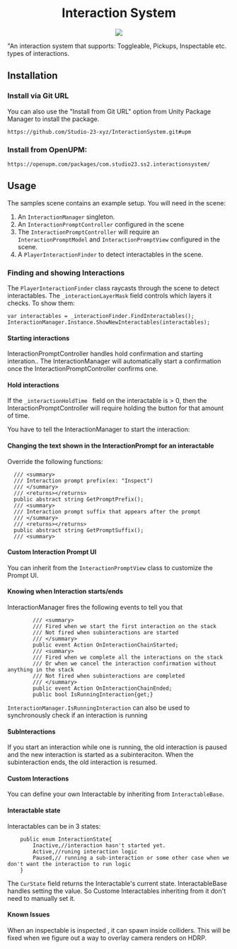 <h1 align="center">Interaction System</h1>
<p align="center">
<a href="https://openupm.com/packages/com.studio23.ss2.interactionsystem/"><img src="https://img.shields.io/npm/v/com.studio23.ss2.interactionsystem?label=openupm&amp;registry_uri=https://package.openupm.com" /></a>
</p>
"An interaction system that supports: Toggleable, Pickups, Inspectable etc. types of interactions.

## Installation

### Install via Git URL

You can also use the "Install from Git URL" option from Unity Package Manager to install the package.
```
https://github.com/Studio-23-xyz/InteractionSystem.git#upm
```
### Install from OpenUPM:
```
https://openupm.com/packages/com.studio23.ss2.interactionsystem/
```
## Usage
The samples scene contains an example setup. You will need in the scene:
1. An `InteractionManager` singleton.
2. An `InteractionPromptController` configured in the scene
3. The `InteractionPromptController` will require an `InteractionPromptModel` and `InteractionPromptView` configured in the scene.
4. A `PlayerInteractionFinder` to detect interactables in the scene.
 
### Finding and showing Interactions
The `PlayerInteractionFinder` class raycasts through the scene to detect interactables. The `_interactionLayerMask` field controls which layers it checks. 
To show them:
```
var interactables = _interactionFinder.FindInteractables();
InteractionManager.Instance.ShowNewInteractables(interactables);
```

#### Starting interactions
InteractionPromptController handles hold confirmation and starting interation.. The InteractionManager will automatically start a confirmation once the InteractionPromptController confirms one.

#### Hold interactions
If the `_interactionHoldTime ` field on the interactable is > 0, then the InteractionPromptController will require holding the button for that amount of time.

You have to tell the InteractionManager to start the interaction:

#### Changing the text shown in the InteractionPrompt for an interactable
Override the following functions:
```
  /// <summary>
  /// Interaction prompt prefix(ex: "Inspect")
  /// </summary>
  /// <returns></returns>
  public abstract string GetPromptPrefix();
  /// <summary>
  /// Interaction prompt suffix that appears after the prompt
  /// </summary>
  /// <returns></returns>
  public abstract string GetPromptSuffix();
  /// <summary>
```

#### Custom Interaction Prompt UI
You can inherit from the `InteractionPromptView` class to customize the Prompt UI.

#### Knowing when Interaction starts/ends
InteractionManager fires the following events to tell you that
```
        /// <summary>
        /// Fired when we start the first interaction on the stack
        /// Not fired when subinteractions are started 
        /// </summary>
        public event Action OnInteractionChainStarted;
        /// <summary>
        /// Fired when we complete all the interactions on the stack
        /// Or when we cancel the interaction confirmation without anything in the stack
        /// Not fired when subinteractions are completed
        /// </summary>
        public event Action OnInteractionChainEnded;
        public bool IsRunningInteraction{get;}
```
`InteractionManager.IsRunningInteraction` can also be used to synchronously check if an interaction is running

#### SubInteractions
If you start an interaction while one is running, the old interaction is paused and the new interaction is started as a subinteraciton. When the subinteraction ends, the old interaction is resumed.

#### Custom Interactions
You can define your own Interactable by inheriting from `InteractableBase`.

#### Interactable state
Interactables can be in 3 states:
```
    public enum InteractionState{
        Inactive,//interaction hasn't started yet.
        Active,//runing interaction logic
        Paused,// running a sub-interaction or some other case when we don't want the interaction to run logic
    }
```
The `CurState` field returns the Interactable's current state. InteractableBase handles setting the value. So Custome Interactables inheriting from it don't need to manually set it.

#### Known Issues
When an inspectable is inspected , it can spawn inside colliders. This will be fixed when we figure out a way to overlay camera renders on HDRP.
